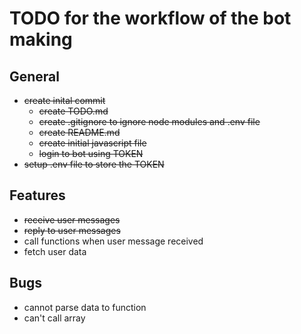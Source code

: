 # TODO for the workflow of the bot making
## General
+ ~~create inital commit~~
    + ~~create TODO.md~~
    + ~~create .gitignore to ignore node modules and .env file~~
    + ~~create README.md~~
    + ~~create initial javascript file~~
    + ~~login to bot using TOKEN~~
+ ~~setup .env file to store the TOKEN~~
## Features
+ ~~receive user messages~~
+ ~~reply to user messages~~
+ call functions when user message received
+ fetch user data
## Bugs
+ cannot parse data to function
+ can't call array
